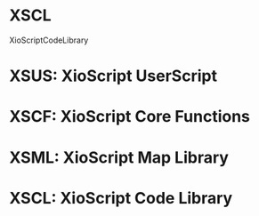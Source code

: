 # XSCL
XioScriptCodeLibrary

# XSUS: XioScript UserScript
# XSCF: XioScript Core Functions
# XSML: XioScript Map Library
# XSCL: XioScript Code Library
